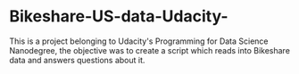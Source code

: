 # Bikeshare-US-data-Udacity-
This is a project belonging to Udacity's Programming for Data Science Nanodegree, the objective was to create a script which reads into  Bikeshare data and answers questions about it.
